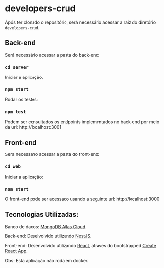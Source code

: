 # developers-crud

Após ter clonado o repositório, será necessário acessar a raiz do diretório `developers-crud`.

## Back-end

Será necessário acessar a pasta do back-end:

### `cd server`

Iniciar a aplicação:

### `npm start`

Rodar os testes:

### `npm test`

Podem ser consultados os endpoints implementados no back-end por meio da url: http://localhost:3001

## Front-end

Será necessário acessar a pasta do front-end:

### `cd web`

Iniciar a aplicação:

### `npm start`

O front-end pode ser acessado usando a seguinte url: http://localhost:3000

## Tecnologias Utilizadas:

Banco de dados: [MongoDB Atlas Cloud](https://www.mongodb.com/cloud/atlas).

Back-end: Deselvolvido utilizando [NestJS](https://github.com/nestjs/nest).

Front-end: Desenvolvido utilizando [React](https://reactjs.org/), atráves do bootstrapped [Create React App](<(https://github.com/facebook/create-react-app)>).

Obs: Esta aplicação não roda em docker.
